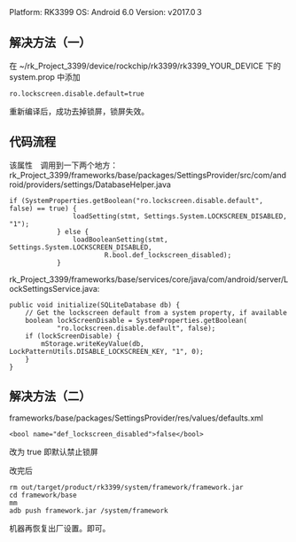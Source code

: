 
Platform: RK3399 
OS: Android 6.0 
Version: v2017.0３


## 解决方法（一）

在 ~/rk_Project_3399/device/rockchip/rk3399/rk3399_YOUR_DEVICE
下的　system.prop 中添加　
```
ro.lockscreen.disable.default=true
```
重新编译后，成功去掉锁屏，锁屏失效。

## 代码流程

该属性　调用到一下两个地方：
rk_Project_3399/frameworks/base/packages/SettingsProvider/src/com/android/providers/settings/DatabaseHelper.java

```
if (SystemProperties.getBoolean("ro.lockscreen.disable.default", false) == true) {
                loadSetting(stmt, Settings.System.LOCKSCREEN_DISABLED, "1");
            } else {
                loadBooleanSetting(stmt, Settings.System.LOCKSCREEN_DISABLED,
                        R.bool.def_lockscreen_disabled);
            }
```
rk_Project_3399/frameworks/base/services/core/java/com/android/server/LockSettingsService.java:
```
public void initialize(SQLiteDatabase db) {
    // Get the lockscreen default from a system property, if available
    boolean lockScreenDisable = SystemProperties.getBoolean(
            "ro.lockscreen.disable.default", false);
    if (lockScreenDisable) {
        mStorage.writeKeyValue(db, LockPatternUtils.DISABLE_LOCKSCREEN_KEY, "1", 0);
    }
}
```

## 解决方法（二）

frameworks/base/packages/SettingsProvider/res/values/defaults.xml
```
<bool name="def_lockscreen_disabled">false</bool> 
```
改为 true  即默认禁止锁屏

改完后
```
rm out/target/product/rk3399/system/framework/framework.jar
cd framework/base
mm
adb push framework.jar /system/framework
```
机器再恢复出厂设置。即可。
